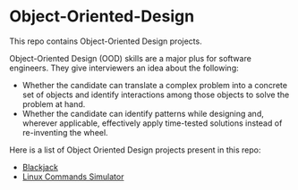 # Object-Oriented-Design
This repo contains Object-Oriented Design projects.

Object-Oriented Design (OOD) skills are a major plus for software engineers. They give interviewers an idea about the following:

- Whether the candidate can translate a complex problem into a concrete set of objects and identify interactions among those objects to solve the problem at hand.
- Whether the candidate can identify patterns while designing and, wherever applicable, effectively apply time-tested solutions instead of re-inventing the wheel.

Here is a list of Object Oriented Design projects present in this repo:

- [Blackjack](https://github.com/242jainabhi/Object-Oriented-Design/tree/master/Design%20Blackjack)
- [Linux Commands Simulator](https://github.com/242jainabhi/LinuxCommandsSimulator)
